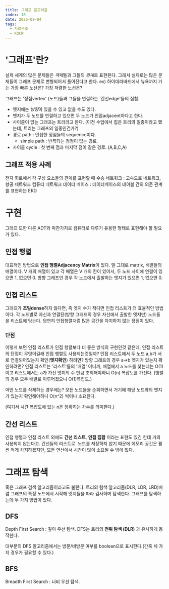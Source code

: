 ```yaml
---
title: 그래프 알고리즘
index: 18
date: 2025-09-04
tags:
  - 자료구조
  - KOCW
---
```

# '그래프'란?
실제 세계의 많은 문제들은 *객체*들과 그들의 *관계*로 표현된다.
그래서 실제로는 많은 문제들이 그래프 문제로 변형되어서 풀어진다고 한다.
ex) 하이데라바드에서 뉴욕까지 가는 가장 빠른 노선은? 가장 저렴한 노선은?

그래프는 '정점vertex' (노드)들과 그들을 연결하는 '간선edge'들의 집합.
- 엣지에는 *방향*이 있을 수 있고 없을 수도 있다.
- 엣지가 두 노드를 연결하고 있으면 두 노드가 인접adjacent하다고 한다.
- 사이클이 없는 그래프는 트리라고 한다. (이전 수업에서 힙은 트리의 일종이라고 했는데, 트리는 그래프의 일종인건가?)
- 경로 path : 인접한 정점들의 sequence이다.
	- simple path : 반복되는 정점이 없는 경로.
- 사이클 cycle : 첫 번째 점과 마지막 점이 같은 경로. (A,B,C,A)
## 그래프 적용 사례
전자 회로에서 각 구성 요소들의 관계를 표현할 때
수송 네트워크 : 고속도로 네트워크, 항공 네트워크
컴퓨터 네트워크
데이터 베이스 : 데이터베이스의 테이블 간의 의존 관계를 표현하는 ERD

# 구현
그래프 또한 다른 ADT와 마찬가지로 컴퓨터로 다루기 유용한 형태로 표현해야 할 필요가 있다.
## 인접 행렬
대표적인 방법으로 **인접 행렬Adjacency Matrix**이 있다.
말 그대로 matrix, 배열들의 배열이다.
V 개의 배열이 있고 각 배열은 V 개의 칸이 있어서, 두 노드 사이에 연결이 있으면 1, 없으면 0.
방향 그래프인 경우 각 노드에서 출발하는 엣지가 있으면 1, 없으면 0.

## 인접 리스트
그래프가 **조밀dense**하지 않다면, 즉 엣지 수가 적다면 인접 리스트가 더 효율적인 방법이다.
각 노드별로 자신과 연결된(방향 그래프의 경우 자신에서 출발한 엣지만) 노드들을 리스트에 담는다.
당연히 인접행렬처럼 많은 공간을 차지하지 않는 장점이 있다.
### 단점
이렇게 보면 인접 리스트가 인접 행렬보다 더 좋은 방식의 구현인것 같은데, 인접 리스트의 단점이 무엇이길래 인접 행렬도 사용되는것일까?
인접 리스트에서 두 노드 a,b가 서로 연결되어있는지 확인(**엣지확인**) 하려면? 방향 그래프의 경우 a->b 엣지가 있는지 확인하려면? 
인접 리스트는 '리스트'들의 '배열' 이니까, 배열에서 a 노드를 찾는데는 O(1)이고 리스트에서는 a가 가진 엣지의 수 만큼 조회해야하니 O(n) 복잡도를 가진다. (행렬의 경우 모두 배열로 이루어졌으니 O(1)복잡도.)

어떤 노드를 삭제하는 경우에는? 모든 노드들을 순회하면서 거기에  해당 노드와의 엣지가 있는지 확인해야하니 O(n^2) 씩이나 소요된다.

(여기서 시간 복잡도에 있는 n은 정확히는 차수를 의미한다.)

## 간선 리스트
인접 행렬과 인접 리스트 외에도 **간선 리스트**, **인접 집합** 이라는 표현도 있긴 한데 거의 사용되지 않는다고.
간선들의 리스트로. 노드를 저장하지 않기 때문에 메모리 공간은 훨씬 적게 차지하겠지만, 모든 연산에서 시간이 많이 소요될 수 밖에 없다. 

# 그래프 탐색
혹은 그래프 검색 알고리즘이라고도 불린다.
트리의 탐색 알고리즘(DLR, LDR, LRD)처럼 그래프의 특정 노드에서 시작해 엣지들을 따라 검사하며 탐색한다.
그래프를 탐색하는데 두 가지 방법이 있다.

## DFS
Depth First Search : 깊이 우선 탐색.
DFS는 트리의 **전위 탐색 (DLR)** 과 유사하게 동작한다.

대부분의 DFS 알고리즘에서는 방문/비방문 여부를 boolean으로 표시한다.(간혹 세 가지 경우가 필요할 수 있다.)

## BFS
Breadth First Search : 너비 우선 탐색.



